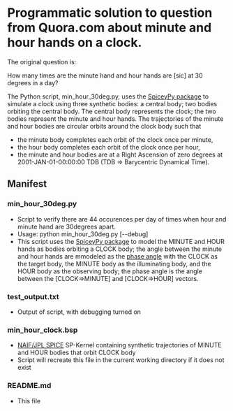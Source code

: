 # Programmatic solution to question from Quora.com about minute and hour hands on a clock.

The original question is:

How many times are the minute hand and hour hands are [sic] at 30 degrees in a day?

The Python script, min_hour_30deg.py, uses the [SpiceyPy package](https://github.com/AndrewAnnex/SpiceyPy) to simulate a clock using three synthetic bodies:  a central body; two bodies orbiting the central body.  The central body represents the clock; the two bodies represent the minute and hour hands.  The trajectories of the minute and hour bodies are circular orbits around the clock body such that

* the minute body completes each orbit of the clock once per minute,
* the hour body completes each orbit of the clock once per hour,
* the minute and hour bodies are at a Right Ascension of zero degrees at 2001-JAN-01-00:00:00 TDB (TDB => Barycentric Dynamical Time).

## Manifest

### min_hour_30deg.py

* Script to verify there are 44 occurences per day of times when hour and minute hand are 30degrees apart.
* Usage:  python min_hour_30deg.py [--debug]
* This script uses the [SpiceyPy package](https://github.com/AndrewAnnex/SpiceyPy) to model the MINUTE and HOUR hands as bodies orbiting a CLOCK body; the angle between the minute and hour hands are mmodeled as the [phase angle](https://en.wikipedia.org/wiki/Phase_angle_(astronomy)) with the CLOCK as the target body, the MINUTE body as the illuminating body, and the HOUR body as the observing body; the phase angle is the angle between the [CLOCK=>MINUTE] and [CLOCK=>HOUR] vectors.

### test_output.txt

* Output of script, with debugging turned on

### min_hour_clock.bsp

* [NAIF/JPL SPICE](http://naif.jpl.nasa.gov) SP-Kernel containing synthetic trajectories of MINUTE and HOUR bodies that orbit CLOCK body
* Script will recreate this file in the current working directory if it does not exist

### README.md

* This file
